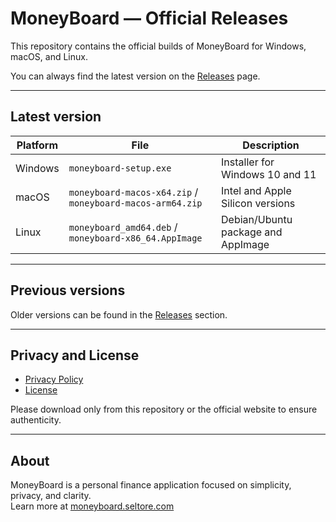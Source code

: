 # MoneyBoard — Official Releases

This repository contains the official builds of MoneyBoard for Windows, macOS, and Linux.

You can always find the latest version on the [Releases](https://github.com/RafaCMur/moneyboard-releases/releases/latest) page.

---

## Latest version

| Platform | File | Description |
|-----------|------|-------------|
| Windows | `moneyboard-setup.exe` | Installer for Windows 10 and 11 |
| macOS | `moneyboard-macos-x64.zip` / `moneyboard-macos-arm64.zip` | Intel and Apple Silicon versions |
| Linux | `moneyboard_amd64.deb` / `moneyboard-x86_64.AppImage` | Debian/Ubuntu package and AppImage |

---

## Previous versions

Older versions can be found in the [Releases](https://github.com/RafaCMur/moneyboard-releases/releases) section.  

---

## Privacy and License

- [Privacy Policy](https://moneyboard.seltore.com/privacy)  
- [License](https://moneyboard.seltore.com/license)

Please download only from this repository or the official website to ensure authenticity.

---

## About

MoneyBoard is a personal finance application focused on simplicity, privacy, and clarity.  
Learn more at [moneyboard.seltore.com](https://moneyboard.seltore.com)
